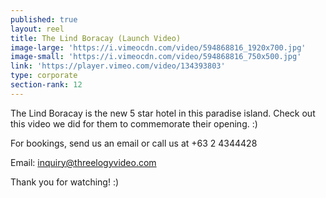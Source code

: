 ```yaml
---
published: true
layout: reel
title: The Lind Boracay (Launch Video)
image-large: 'https://i.vimeocdn.com/video/594868816_1920x700.jpg'
image-small: 'https://i.vimeocdn.com/video/594868816_750x500.jpg'
link: 'https://player.vimeo.com/video/134393803'
type: corporate
section-rank: 12
---
```

The Lind Boracay is the new 5 star hotel in this paradise island. Check out this video we did for them to commemorate their opening. :)

For bookings, send us an email or call us at +63 2 4344428

Email: inquiry@threelogyvideo.com

Thank you for watching! :)
